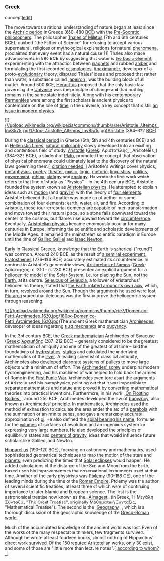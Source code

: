 ### Greek
concept[[edit](/w/index.php?title=History\_of\_physics&action=edit&section=2
"Edit section: Greek concept")]

The move towards a rational understanding of nature began at least since the
[Archaic period](/wiki/Archaic\_Greece "Archaic Greece") in Greece (650–480
[BCE](/wiki/BCE "BCE")) with the [Pre-Socratic
philosophers](/wiki/Presocratics "Presocratics"). The philosopher [Thales of
Miletus](/wiki/Thales\_of\_Miletus "Thales of Miletus") (7th and 6th centuries
BCE), dubbed "the Father of Science" for refusing to accept various
supernatural, religious or mythological explanations for natural
[phenomena](/wiki/Phenomenon "Phenomenon"), proclaimed that every event had a
natural cause.[1] Thales also made advancements in 580 BCE by suggesting that
water is [the basic element](/wiki/Arche "Arche"), experimenting with the
attraction between [magnets](/wiki/Magnet "Magnet") and rubbed
[amber](/wiki/Amber "Amber") and formulating the first recorded
[cosmologies](/wiki/Cosmology "Cosmology"). [Anaximander](/wiki/Anaximander
"Anaximander"), developer of a proto-[evolutionary](/wiki/Evolution
"Evolution") theory, disputed Thales' ideas and proposed that rather than
water, a substance called \_[apeiron](/wiki/Apeiron\_\(cosmology\) "Apeiron
\(cosmology\)")\_ was the building block of all matter. Around 500 BCE,
[Heraclitus](/wiki/Heraclitus "Heraclitus") proposed that the only basic law
governing the [Universe](/wiki/Universe "Universe") was the principle of
change and that nothing remains in the same state indefinitely. Along with his
contemporary [Parmenides](/wiki/Parmenides "Parmenides") were among the first
scholars in ancient physics to contemplate on the role of [time](/wiki/Time
"Time") in the universe, a key concept that is still [an issue in modern
physics](/wiki/Problem\_of\_time "Problem of time").

[![](//upload.wikimedia.org/wikipedia/commons/thumb/a/ae/Aristotle\_Altemps\_Inv8575.jpg/170px-
Aristotle\_Altemps\_Inv8575.jpg)](/wiki/File:Aristotle\_Altemps\_Inv8575.jpg)[Aristotle](/wiki/Aristotle
"Aristotle") 
(384–322 [BCE](/wiki/BCE "BCE"))

During the [classical period](/wiki/Classical\_Greece "Classical Greece") in
Greece (6th, 5th and 4th centuries BCE) and in [Hellenistic
times](/wiki/Hellenistic\_civilization "Hellenistic civilization"), [natural
philosophy](/wiki/Natural\_philosophy "Natural philosophy") slowly developed
into an exciting and contentious field of study. [Aristotle](/wiki/Aristotle
"Aristotle") ([Greek](/wiki/Greek\_language "Greek language"): Ἀριστοτέλης,
\_Aristotélēs\_) (384–322 BCE), a student of [Plato](/wiki/Plato "Plato"),
promoted the concept that observation of physical phenomena could ultimately
lead to the discovery of the natural laws governing them.[\_[citation
needed](/wiki/Wikipedia:Citation\_needed "Wikipedia:Citation needed")\_]
Aristotle's writings cover physics, [metaphysics](/wiki/Metaphysics
"Metaphysics"), [poetry](/wiki/Poetry "Poetry"), [theater](/wiki/Theater
"Theater"), [music](/wiki/Music "Music"), [logic](/wiki/Logic "Logic"),
[rhetoric](/wiki/Rhetoric "Rhetoric"), [linguistics](/wiki/Linguistics
"Linguistics"), [politics](/wiki/Politics "Politics"),
[government](/wiki/Forms\_of\_government "Forms of government"),
[ethics](/wiki/Ethics "Ethics"), [biology](/wiki/Biology "Biology") and
[zoology](/wiki/Zoology "Zoology"). He wrote the first work which refers to
that line of study as "Physics" – in the 4th century BCE, Aristotle founded
the system known as [Aristotelian physics](/wiki/Aristotelian\_physics
"Aristotelian physics"). He attempted to explain ideas such as
[motion](/wiki/Motion\_\(physics\) "Motion \(physics\)") (and
[gravity](/wiki/Gravity "Gravity")) with the theory of [four
elements](/wiki/Classical\_elements "Classical elements"). Aristotle believed
that all matter was made up of aether, or some combination of four elements:
earth, water, air, and fire. According to Aristotle, these four terrestrial
elements are capable of inter-transformation and move toward their natural
place, so a stone falls downward toward the center of the cosmos, but flames
rise upward toward the [circumference](/wiki/Circumference "Circumference").
Eventually, [Aristotelian physics](/wiki/Aristotelian\_physics "Aristotelian
physics") became enormously popular for many centuries in Europe, informing
the scientific and scholastic developments of the [Middle
Ages](/wiki/Middle\_Ages "Middle Ages"). It remained the mainstream scientific
paradigm in Europe until the time of [Galileo Galilei](/wiki/Galileo\_Galilei
"Galileo Galilei") and [Isaac Newton](/wiki/Isaac\_Newton "Isaac Newton").

Early in Classical Greece, knowledge that the Earth is
[spherical](/wiki/Sphere "Sphere") ("round") was common. Around 240 BCE, as
the result of [a seminal
experiment](/wiki/Eratosthenes#Measurement\_of\_Earth's\_circumference
"Eratosthenes"), [Eratosthenes](/wiki/Eratosthenes "Eratosthenes") (276–194
BCE) accurately estimated its circumference. In contrast to Aristotle's
geocentric views, [Aristarchus of Samos](/wiki/Aristarchus\_of\_Samos
"Aristarchus of Samos") ([Greek](/wiki/Greek\_language "Greek language"):
Ἀρίσταρχος; c. 310 – c. 230 BCE) presented an explicit argument for a
[heliocentric model](/wiki/Heliocentrism "Heliocentrism") of the [Solar
System](/wiki/Solar\_System "Solar System"), i.e. for placing the
[Sun](/wiki/Sun "Sun"), not the [Earth](/wiki/Earth "Earth"), at its centre.
[Seleucus of Seleucia](/wiki/Seleucus\_of\_Seleucia "Seleucus of Seleucia"), a
follower of Aristarchus' heliocentric theory, stated that [the Earth rotated
around its own axis](/wiki/Axial\_tilt "Axial tilt"), which, in turn, [revolved
around](/wiki/Orbit "Orbit") the Sun. Though the arguments he used were lost,
[Plutarch](/wiki/Plutarch "Plutarch") stated that Seleucus was the first to
prove the heliocentric system through reasoning.

[![](//upload.wikimedia.org/wikipedia/commons/thumb/e/e7/Domenico-
Fetti\_Archimedes\_1620.jpg/180px-Domenico-
Fetti\_Archimedes\_1620.jpg)](/wiki/File:Domenico-Fetti\_Archimedes\_1620.jpg)The
ancient Greek mathematician [Archimedes](/wiki/Archimedes "Archimedes"),
developer of ideas regarding [fluid mechanics](/wiki/Fluid\_mechanics "Fluid
mechanics") and [buoyancy](/wiki/Buoyancy "Buoyancy").

In the 3rd century BCE, the [Greek mathematician](/wiki/Greek\_mathematics
"Greek mathematics") Archimedes of Syracuse ([Greek](/wiki/Greek\_language
"Greek language"):
[Ἀρχιμήδης](https://en.wiktionary.org/wiki/%E1%BC%88%CF%81%CF%87%CE%B9%CE%BC%CE%AE%CE%B4%CE%B7%CF%82
"wikt:Ἀρχιμήδης") (287–212 BCE) – generally considered to be the greatest
mathematician of antiquity and one of the greatest of all time – laid the
foundations of [hydrostatics](/wiki/Fluid\_statics "Fluid statics"),
[statics](/wiki/Statics "Statics") and calculated the underlying mathematics
of the [lever](/wiki/Lever "Lever"). A leading scientist of classical
antiquity, Archimedes also developed elaborate systems of pulleys to move
large objects with a minimum of effort. The [Archimedes'
screw](/wiki/Archimedes%27\_screw "Archimedes' screw") underpins modern
hydroengineering, and his machines of war helped to hold back the armies of
Rome in the [First Punic War](/wiki/First\_Punic\_War "First Punic War").
Archimedes even tore apart the arguments of Aristotle and his metaphysics,
pointing out that it was impossible to separate mathematics and nature and
proved it by converting mathematical theories into practical inventions.
Furthermore, in his work \_[On Floating Bodies](/wiki/On\_Floating\_Bodies "On
Floating Bodies")\_ , around 250 BCE, Archimedes developed the law of
[buoyancy](/wiki/Buoyancy "Buoyancy"), also known as [Archimedes'
principle](/wiki/Archimedes%27\_principle "Archimedes' principle"). In
mathematics, Archimedes used the method of exhaustion to calculate the area
under the arc of a [parabola](/wiki/Parabola "Parabola") with the summation of
an infinite series, and gave a remarkably accurate approximation of
[pi](/wiki/Pi "Pi"). He also defined the [spiral bearing his
name](/wiki/Archimedean\_spiral "Archimedean spiral"), formulae for the
[volumes](/wiki/Volume "Volume") of surfaces of revolution and an ingenious
system for expressing very large numbers. He also developed the principles of
equilibrium states and [centers of gravity](/wiki/Center\_of\_mass "Center of
mass"), ideas that would influence future scholars like Galileo, and Newton.

[Hipparchus](/wiki/Hipparchus "Hipparchus") (190–120 BCE), focusing on
astronomy and mathematics, used sophisticated geometrical techniques to map
the motion of the stars and [planets](/wiki/Planet "Planet"), even predicting
the times that [Solar eclipses](/wiki/Solar\_eclipse "Solar eclipse") would
happen. He added calculations of the distance of the Sun and Moon from the
Earth, based upon his improvements to the observational instruments used at
that time. Another of the early physicists was [Ptolemy](/wiki/Ptolemy
"Ptolemy") (90–168 CE), one of the leading minds during the time of the [Roman
Empire](/wiki/Roman\_Empire "Roman Empire"). Ptolemy was the author of several
scientific treatises, at least three of which were of continuing importance to
later Islamic and European science. The first is the astronomical treatise now
known as the \_[Almagest](/wiki/Almagest "Almagest")\_ (in Greek, Ἡ Μεγάλη
Σύνταξις, "The Great Treatise", originally Μαθηματικὴ Σύνταξις, "Mathematical
Treatise"). The second is the \_[Geography](/wiki/Geography\_\(Ptolemy\)
"Geography \(Ptolemy\)")\_ , which is a thorough discussion of the geographic
knowledge of the [Greco-Roman world](/wiki/Greco-Roman\_world "Greco-Roman
world").

Much of the accumulated knowledge of the ancient world was lost. Even of the
works of the many respectable thinkers, few fragments survived. Although he
wrote at least fourteen books, almost nothing of Hipparchus' direct work
survived. Of the 150 reputed [Aristotelian](/wiki/Aristotelianism
"Aristotelianism") works, only 30 exist, and some of those are "little more
than lecture notes".[\_[according to
whom?](/wiki/Wikipedia:Manual\_of\_Style/Words\_to\_watch#Unsupported\_attributions
"Wikipedia:Manual of Style/Words to watch")\_]
